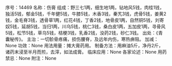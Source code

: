 序号：14469
名称：伤膏
组成：野三七1两，细生地1两，钻地风5钱，肉桂1钱，独活5钱，郁金5钱，千年健5钱，牛膝5钱，木香3钱，秦艽3钱，虎骨5钱，姜黄2钱，金毛脊3钱，透骨草1两，红花4钱，丁香2钱，地骨皮1两，自然铜5钱，刘寄奴5钱，延胡5钱，当归1两，川乌5钱，桃仁3钱，桑白皮1两，五加皮1两，寻骨风5钱，松节5钱，草乌5钱，桔梗3钱，乳香2钱，没药2钱，砂仁3钱。
出处：《青囊秘传》。
主治：一切骱骨疼痛，损伤腰脊，及远年内伤，寒热痹阻。
加减：None
功效：None
用法用量：摊大膏药用。
制备方法：用麻油5斤，净丹2斤，诸药末浸至半月而煎，去滓，如法成膏。
临床应用：None
各家论述：None
用药禁忌：None
附注：None
